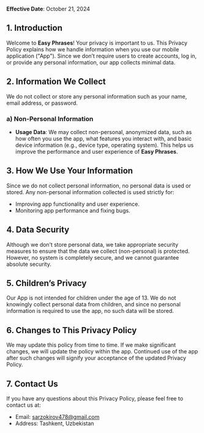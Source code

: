 **Effective Date**: October 21, 2024

## 1. Introduction

Welcome to **Easy Phrases**! Your privacy is important to us. This Privacy Policy explains how we handle information when you use our mobile application ("App"). Since we don’t require users to create accounts, log in, or provide any personal information, our app collects minimal data.

## 2. Information We Collect

We do not collect or store any personal information such as your name, email address, or password. 

### a) **Non-Personal Information**
- **Usage Data**: We may collect non-personal, anonymized data, such as how often you use the app, what features you interact with, and basic device information (e.g., device type, operating system). This helps us improve the performance and user experience of **Easy Phrases**.

## 3. How We Use Your Information

Since we do not collect personal information, no personal data is used or stored. Any non-personal information collected is used strictly for:
- Improving app functionality and user experience.
- Monitoring app performance and fixing bugs.

## 4. Data Security

Although we don’t store personal data, we take appropriate security measures to ensure that the data we collect (non-personal) is protected. However, no system is completely secure, and we cannot guarantee absolute security.

## 5. Children’s Privacy

Our App is not intended for children under the age of 13. We do not knowingly collect personal data from children, and since no personal information is required to use the app, no such data will be stored.

## 6. Changes to This Privacy Policy

We may update this policy from time to time. If we make significant changes, we will update the policy within the app. Continued use of the app after such changes will signify your acceptance of the updated Privacy Policy.

## 7. Contact Us

If you have any questions about this Privacy Policy, please feel free to contact us at:

- Email: sarzokirov478@gmail.com
- Address: Tashkent, Uzbekistan
